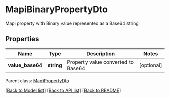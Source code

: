 # MapiBinaryPropertyDto

Mapi property with Binary value represented as a Base64 string

## Properties
Name | Type | Description | Notes
---- | ---- | ----------- | -----
**value_base64** | **string** | Property value converted to Base64 | [optional] 

 Parent class: [MapiPropertyDto](MapiPropertyDto.md)



[[Back to Model list]](README.md#documentation-for-models) [[Back to API list]](README.md#documentation-for-api-endpoints) [[Back to README]](README.md)

